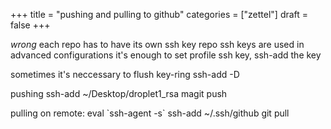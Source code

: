 +++
title = "pushing and pulling to github"
categories = ["zettel"]
draft = false
+++

_wrong_ each repo has to have its own ssh key
repo ssh keys are used in advanced configurations
it's enough to set profile ssh key, ssh-add the key

sometimes it's neccessary to flush key-ring
ssh-add -D

pushing
ssh-add ~/Desktop/droplet1_rsa
magit push

pulling
on remote:
eval \`ssh-agent -s\`
ssh-add ~/.ssh/github
git pull

